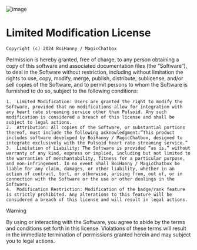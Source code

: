 ![image](https://github.com/user-attachments/assets/c8252476-933e-4cec-8ee5-1753849d5d18)

# Limited Modification License

`Copyright (c) 2024 BoiHanny / MagicChatbox`

Permission is hereby granted, free of charge, to any person obtaining a copy of this software and associated documentation files (the “Software”), to deal in the Software without restriction, including without limitation the rights to use, copy, modify, merge, publish, distribute, sublicense, and/or sell copies of the Software, and to permit persons to whom the Software is furnished to do so, subject to the following conditions:

	1.	Limited Modification: Users are granted the right to modify the Software, provided that no modifications allow for integration with any heart rate streaming service other than Pulsoid. Any such modification is considered a breach of this license and shall be subject to legal actions.
	2.	Attribution: All copies of the Software, or substantial portions thereof, must include the following acknowledgment:“This product includes software developed by BoiHanny / MagicChatbox, designed to integrate exclusively with the Pulsoid heart rate streaming service.”
	3.	Limitation of Liability: The Software is provided “as is,” without warranty of any kind, express or implied, including but not limited to the warranties of merchantability, fitness for a particular purpose, and non-infringement. In no event shall BoiHanny / MagicChatbox be liable for any claim, damages, or other liability, whether in an action of contract, tort, or otherwise, arising from, out of, or in connection with the Software or the use or other dealings in the Software.
 	4.	Modification Restriction: Modification of the badge/rank feature is strictly prohibited. Any alterations to this feature will be considered a breach of this license and will result in legal actions.

> [!WARNING]
> By using or interacting with the Software, you agree to abide by the terms and conditions set forth in this license. Violations of these terms will result in the immediate termination of permissions granted herein and may subject you to legal actions.
